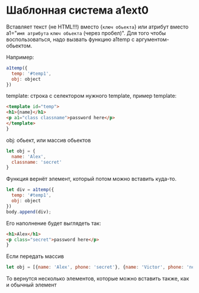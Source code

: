 # Шаблонная система a1ext0

Вставляет текст (не HTML!!!) вместо {`ключ обьекта`} или атрибут вместо a1="`имя атрибута` `ключ обьекта` (через пробел)". Для того чтобы воспользоваться, надо вызвать функцию a1temp с аргументом-обьектом.

Например: 
```javascript
a1temp({
  temp: '#temp1',
  obj: object
})
```
template: строка с селектором нужного template, пример template:
```html
<template id="temp">
<h1>{name}</h1>
<p a1="class classname">password here</p>
</template>
}
```

obj: обьект, или массив обьектов
```javascript
let obj = {
  name: 'Alex',
  classname: 'secret'
}
```

Функция вернёт элемент, который потом можно вставить куда-то.
```javascript
let div = a1temp({
  temp: '#temp1',
  obj: object
})
body.append(div);
```
Его наполнение будет выглядеть так:
```html
<h1>Alex</h1>
<p class="secret">password here</p>
}
```

Если передать массив
```javascript
let obj = [{name: 'Alex', phone: 'secret'}, {name: 'Victor', phone: 'notsecret'}]
```
То вернутся несколько элементов, которые можно вставить также, как и обычный элемент
